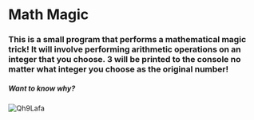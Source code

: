 # Math Magic
### This is a small program that performs a mathematical magic trick! It will involve performing arithmetic operations on an integer that you choose. 3 will be printed to the console no matter  what integer you choose as the original number!

##### Want to know why?
![Qh9Lafa](https://user-images.githubusercontent.com/70866116/154798935-6d0f5778-4475-4c50-9ac4-878298b7078b.gif)
